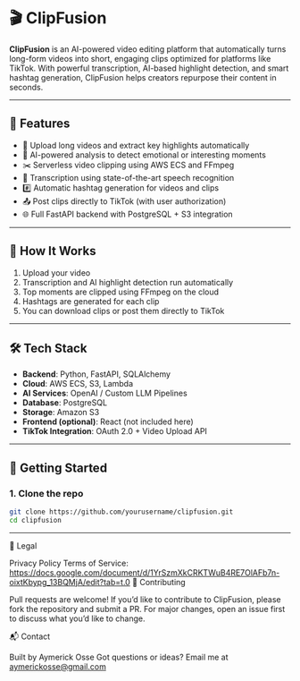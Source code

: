 # 🎬 ClipFusion

**ClipFusion** is an AI-powered video editing platform that automatically turns long-form videos into short, engaging clips optimized for platforms like TikTok. With powerful transcription, AI-based highlight detection, and smart hashtag generation, ClipFusion helps creators repurpose their content in seconds.

---

## 🚀 Features

- 🎥 Upload long videos and extract key highlights automatically  
- 🧠 AI-powered analysis to detect emotional or interesting moments  
- ✂️ Serverless video clipping using AWS ECS and FFmpeg  
- 📝 Transcription using state-of-the-art speech recognition  
- #️⃣ Automatic hashtag generation for videos and clips  
- 📤 Post clips directly to TikTok (with user authorization)  
- 🌐 Full FastAPI backend with PostgreSQL + S3 integration  

---

## 📸 How It Works

1. Upload your video  
2. Transcription and AI highlight detection run automatically  
3. Top moments are clipped using FFmpeg on the cloud  
4. Hashtags are generated for each clip  
5. You can download clips or post them directly to TikTok  

---

## 🛠️ Tech Stack

- **Backend**: Python, FastAPI, SQLAlchemy  
- **Cloud**: AWS ECS, S3, Lambda  
- **AI Services**: OpenAI / Custom LLM Pipelines  
- **Database**: PostgreSQL  
- **Storage**: Amazon S3  
- **Frontend (optional)**: React (not included here)  
- **TikTok Integration**: OAuth 2.0 + Video Upload API  

---
## 🧪 Getting Started

### 1. Clone the repo
```bash
git clone https://github.com/yourusername/clipfusion.git
cd clipfusion
```
---



📄 Legal

Privacy Policy
Terms of Service: https://docs.google.com/document/d/1YrSzmXkCRKTWuB4RE7OlAFb7n-oixtKbypg_13BQMjA/edit?tab=t.0
🤝 Contributing

Pull requests are welcome! If you’d like to contribute to ClipFusion, please fork the repository and submit a PR. For major changes, open an issue first to discuss what you’d like to change.

📬 Contact

Built by Aymerick Osse
Got questions or ideas? Email me at aymerickosse@gmail.com


